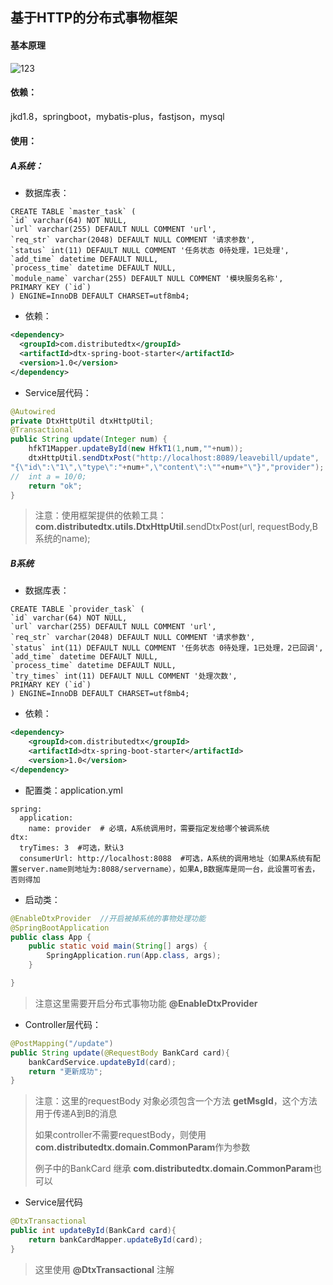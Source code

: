 

## 基于HTTP的分布式事物框架

#### 基本原理

![123](https://github.com/hfkun/dtx-spring-boot-starter/123.png)

#### 依赖：

jkd1.8，springboot，mybatis-plus，fastjson，mysql



#### 使用：

##### A系统：

* 数据库表：

```mys
CREATE TABLE `master_task` (
`id` varchar(64) NOT NULL,
`url` varchar(255) DEFAULT NULL COMMENT 'url',
`req_str` varchar(2048) DEFAULT NULL COMMENT '请求参数',
`status` int(11) DEFAULT NULL COMMENT '任务状态 0待处理，1已处理',
`add_time` datetime DEFAULT NULL,
`process_time` datetime DEFAULT NULL,
`module_name` varchar(255) DEFAULT NULL COMMENT '模块服务名称',
PRIMARY KEY (`id`)
) ENGINE=InnoDB DEFAULT CHARSET=utf8mb4;
```

* 依赖：

```xml
<dependency>    
  <groupId>com.distributedtx</groupId>    
  <artifactId>dtx-spring-boot-starter</artifactId>    
  <version>1.0</version>
</dependency>
```
* Service层代码：

``` java
@Autowired
private DtxHttpUtil dtxHttpUtil;
@Transactional
public String update(Integer num) {
    hfkT1Mapper.updateById(new HfkT1(1,num,""+num));
    dtxHttpUtil.sendDtxPost("http://localhost:8089/leavebill/update",
"{\"id\":\"1\",\"type\":"+num+",\"content\":\""+num+"\"}","provider");
//  int a = 10/0;
    return "ok";
}
```

> 注意：使用框架提供的依赖工具：**com.distributedtx.utils.DtxHttpUtil**.sendDtxPost(url, requestBody,B系统的name);

##### B系统

* 数据库表：

```mys
CREATE TABLE `provider_task` (
`id` varchar(64) NOT NULL,
`url` varchar(255) DEFAULT NULL COMMENT 'url',
`req_str` varchar(2048) DEFAULT NULL COMMENT '请求参数',
`status` int(11) DEFAULT NULL COMMENT '任务状态 0待处理，1已处理，2已回调',
`add_time` datetime DEFAULT NULL,
`process_time` datetime DEFAULT NULL,
`try_times` int(11) DEFAULT NULL COMMENT '处理次数',
PRIMARY KEY (`id`)
) ENGINE=InnoDB DEFAULT CHARSET=utf8mb4;
```

  

* 依赖：

```xml
<dependency>    
    <groupId>com.distributedtx</groupId>    
    <artifactId>dtx-spring-boot-starter</artifactId>    
    <version>1.0</version>
</dependency>
```

* 配置类：application.yml

``` properties
spring:
  application:
    name: provider  # 必填，A系统调用时，需要指定发给哪个被调系统
dtx:
  tryTimes: 3  #可选，默认3
  consumerUrl: http://localhost:8088  #可选，A系统的调用地址（如果A系统有配置server.name则地址为:8088/servername），如果A,B数据库是同一台，此设置可省去，否则得加
```

* 启动类：

```java
@EnableDtxProvider  //开启被掉系统的事物处理功能
@SpringBootApplication
public class App {
    public static void main(String[] args) {
        SpringApplication.run(App.class, args);
    }

}
```

> 注意这里需要开启分布式事物功能 **@EnableDtxProvider**

* Controller层代码：

```java
@PostMapping("/update")
public String update(@RequestBody BankCard card){
    bankCardService.updateById(card);
    return "更新成功";
}
```

> 注意：这里的requestBody 对象必须包含一个方法 **getMsgId**，这个方法用于传递A到B的消息
>
> 如果controller不需要requestBody，则使用**com.distributedtx.domain.CommonParam**作为参数
>
> 例子中的BankCard 继承 **com.distributedtx.domain.CommonParam**也可以

* Service层代码

```java
@DtxTransactional
public int updateById(BankCard card){
    return bankCardMapper.updateById(card);
}
```

> 这里使用 **@DtxTransactional** 注解











